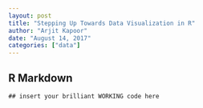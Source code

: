 ```yaml
---
layout: post
title: "Stepping Up Towards Data Visualization in R"
author: "Arjit Kapoor"
date: "August 14, 2017"
categories: ["data"]
---
```





R Markdown
----------

```{r}
## insert your brilliant WORKING code here
```

